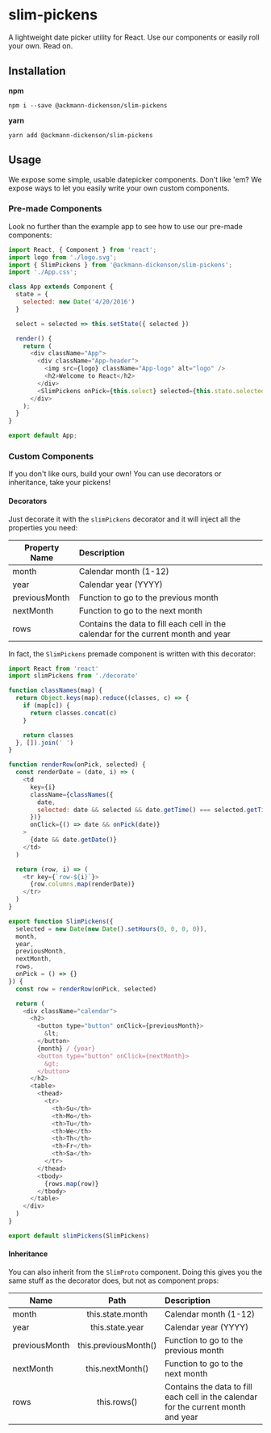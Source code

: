 # slim-pickens

A lightweight date picker utility for React. Use our components or easily roll your own. Read on.

## Installation

**npm**
```
npm i --save @ackmann-dickenson/slim-pickens
```

**yarn**
```
yarn add @ackmann-dickenson/slim-pickens
```

## Usage

We expose some simple, usable datepicker components. Don't like 'em? We expose ways to
let you easily write your own custom components.

### Pre-made Components

Look no further than the example app to see how to use our pre-made components:

```javascript
import React, { Component } from 'react';
import logo from './logo.svg';
import { SlimPickens } from '@ackmann-dickenson/slim-pickens';
import './App.css';

class App extends Component {
  state = {
    selected: new Date('4/20/2016')
  }

  select = selected => this.setState({ selected })

  render() {
    return (
      <div className="App">
        <div className="App-header">
          <img src={logo} className="App-logo" alt="logo" />
          <h2>Welcome to React</h2>
        </div>
        <SlimPickens onPick={this.select} selected={this.state.selected} />
      </div>
    );
  }
}

export default App;
```

### Custom Components

If you don't like ours, build your own! You can use decorators or inheritance, take your pickens!

#### Decorators

Just decorate it with the `slimPickens` decorator and
it will inject all the properties you need:


Property Name | Description
---|:---
month | Calendar month (1-12)
year | Calendar year (YYYY)
previousMonth | Function to go to the previous month
nextMonth | Function to go to the next month
rows | Contains the data to fill each cell in the calendar for the current month and year

In fact, the `SlimPickens` premade component is written with this decorator:

```javascript
import React from 'react'
import slimPickens from './decorate'

function classNames(map) {
  return Object.keys(map).reduce((classes, c) => {
    if (map[c]) {
      return classes.concat(c)
    }

    return classes
  }, []).join(' ')
}

function renderRow(onPick, selected) {
  const renderDate = (date, i) => (
    <td
      key={i}
      className={classNames({
        date,
        selected: date && selected && date.getTime() === selected.getTime()
      })}
      onClick={() => date && onPick(date)}
    >
      {date && date.getDate()}
    </td>
  )

  return (row, i) => (
    <tr key={`row-${i}`}>
      {row.columns.map(renderDate)}
    </tr>
  )
}

export function SlimPickens({
  selected = new Date(new Date().setHours(0, 0, 0, 0)),
  month,
  year,
  previousMonth,
  nextMonth,
  rows,
  onPick = () => {}
}) {
  const row = renderRow(onPick, selected)

  return (
    <div className="calendar">
      <h2>
        <button type="button" onClick={previousMonth}>
          &lt;
        </button>
        {month} / {year}
        <button type="button" onClick={nextMonth}>
          &gt;
        </button>
      </h2>
      <table>
        <thead>
          <tr>
            <th>Su</th>
            <th>Mo</th>
            <th>Tu</th>
            <th>We</th>
            <th>Th</th>
            <th>Fr</th>
            <th>Sa</th>
          </tr>
        </thead>
        <tbody>
          {rows.map(row)}
        </tbody>
      </table>
    </div>
  )
}

export default slimPickens(SlimPickens)
```

#### Inheritance

You can also inherit from the `SlimProto` component. Doing this gives you the same stuff as the
decorator does, but not as component props:

Name | Path | Description
---|:---:|:---
month | this.state.month | Calendar month (1-12)
year | this.state.year | Calendar year (YYYY)
previousMonth | this.previousMonth() | Function to go to the previous month
nextMonth | this.nextMonth() | Function to go to the next month
rows | this.rows() | Contains the data to fill each cell in the calendar for the current month and year
